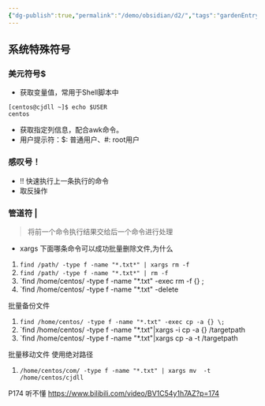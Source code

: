 ```yaml
---
{"dg-publish":true,"permalink":"/demo/obsidian/d2/","tags":"gardenEntry"}
---
```



## 系统特殊符号
### 美元符号$
- 获取变量值，常用于Shell脚本中
```
[centos@cjdll ~]$ echo $USER
centos
```
- 获取指定列信息，配合awk命令。
- 用户提示符：$: 普通用户、#: root用户
### 感叹号！
- !! 快速执行上一条执行的命令
- 取反操作
### 管道符 |
>将前一个命令执行结果交给后一个命令进行处理
- xargs 
下面哪条命令可以成功批量删除文件,为什么
1. `find /path/ -type f -name "*.txt*" | xargs rm -f`
2. `find /path/ -type f -name "*.txt*" | rm -f `
3. `find /home/centos/ -type f -name "*.txt" -exec rm -f {} \;
4. `find /home/centos/ -type f -name "*.txt" -delete

批量备份文件
1. `find /home/centos/ -type f -name "*.txt" -exec cp -a {} \;`
2. `find /home/centos/ -type f -name "*.txt"|xargs -i cp -a {} /targetpath
3. `find /home/centos/ -type f -name "*.txt"|xargs cp -a -t /targetpath

批量移动文件 使用绝对路径
1. `/home/centos/com/ -type f -name "*.txt" | xargs mv  -t /home/centos/cjdll`

P174 听不懂 https://www.bilibili.com/video/BV1C54y1h7AZ?p=174



